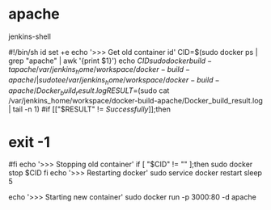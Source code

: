apache
======
jenkins-shell
 
 #!/bin/sh
 id
 set +e
 echo '>>> Get old container id'
 CID=$(sudo docker ps | grep "apache" | awk '{print $1}')
 echo $CID
 sudo docker build -t apache /var/jenkins_home/workspace/docker-build-apache/ | sudo tee /var/jenkins_home/workspace/docker-build-apache/Docker_build_result.log
 RESULT=$(sudo cat /var/jenkins_home/workspace/docker-build-apache/Docker_build_result.log | tail -n 1)
 #if [["$RESULT" != *Successfully*]];then
 #  exit -1
 #fi
 echo '>>> Stopping old container'
 if [ "$CID" != "" ];then
  sudo docker stop $CID
 fi
 echo '>>> Restarting docker'
 sudo service docker restart
 sleep 5
  
 echo '>>> Starting new container'
 sudo docker run -p 3000:80 -d apache


